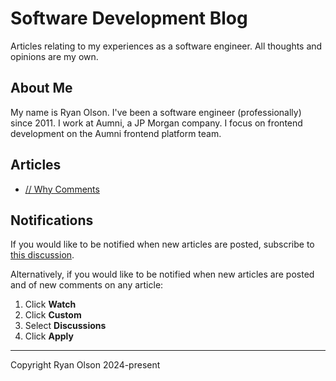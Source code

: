 # Software Development Blog

Articles relating to my experiences as a software engineer. All thoughts and opinions are my own.

## About Me

My name is Ryan Olson. I've been a software engineer (professionally) since 2011. I work at Aumni, a JP Morgan company. I focus on frontend development on the Aumni frontend platform team.

## Articles

- [// Why Comments](comments.md)

## Notifications

If you would like to be notified when new articles are posted, subscribe to [this discussion](https://github.com/ryanolsonx/blog/discussions/1).

Alternatively, if you would like to be notified when new articles are posted and of new comments on any article:

1. Click **Watch**
2. Click **Custom**
3. Select **Discussions**
4. Click **Apply**

---

Copyright Ryan Olson 2024-present

